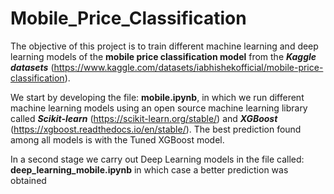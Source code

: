 # Mobile_Price_Classification

The objective of this project is to train different machine learning and deep learning models of the **mobile price classification model** from the ***Kaggle datasets*** (https://www.kaggle.com/datasets/iabhishekofficial/mobile-price-classification).

We start by developing the file: **mobile.ipynb**, in which we run different machine learning models using an open source machine learning library called ***Scikit-learn***
(https://scikit-learn.org/stable/) and ***XGBoost*** (https://xgboost.readthedocs.io/en/stable/).
The best prediction found among all models is with the Tuned XGBoost model.

In a second stage we carry out Deep Learning models in the file called: **deep_learning_mobile.ipynb** in which case a better prediction was obtained
